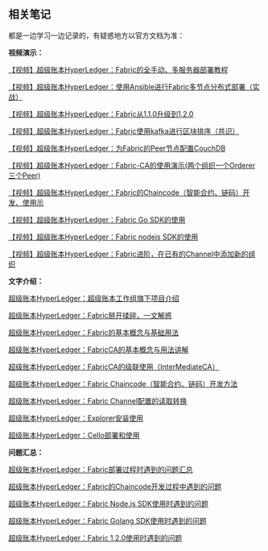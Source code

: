 ## 相关笔记

都是一边学习一边记录的，有疑惑地方以官方文档为准：

**视频演示：**

[【视频】超级账本HyperLedger：Fabric的全手动、多服务器部署教程](https://www.lijiaocn.com/%E9%A1%B9%E7%9B%AE/2018/04/26/hyperledger-fabric-deploy.html)

[【视频】超级账本HyperLedger：使用Ansible进行Fabric多节点分布式部署（实战）](https://www.lijiaocn.com/%E9%A1%B9%E7%9B%AE/2018/07/09/hyperledger-fabric-ansible-deploy.html)

[【视频】超级账本HyperLedger：Fabric从1.1.0升级到1.2.0](https://www.lijiaocn.com/%E9%A1%B9%E7%9B%AE/2018/07/19/hyperledger-fabric-1-2-0.html)

[【视频】超级账本HyperLedger：Fabric使用kafka进行区块排序（共识）](https://www.lijiaocn.com/%E9%A1%B9%E7%9B%AE/2018/07/28/hyperledger-fabric-orderer-kafka.html)

[【视频】超级账本HyperLedger：为Fabric的Peer节点配置CouchDB](https://www.lijiaocn.com/%E9%A1%B9%E7%9B%AE/2018/07/19/hyperledger-fabric-with-couchdb.html)

[【视频】超级账本HyperLedger：Fabric-CA的使用演示(两个组织一个Orderer三个Peer)](https://www.lijiaocn.com/%E9%A1%B9%E7%9B%AE/2018/05/04/fabric-ca-example.html)

[【视频】超级账本HyperLedger：Fabric的Chaincode（智能合约、链码）开发、使用示](https://www.lijiaocn.com/%E9%A1%B9%E7%9B%AE/2018/07/17/hyperledger-fabric-chaincodes-example.html)

[【视频】超级账本HyperLedger：Fabric Go SDK的使用](https://www.lijiaocn.com/%E7%BC%96%E7%A8%8B/2018/07/28/hyperledger-fabric-sdk-go.html)

[【视频】超级账本HyperLedger：Fabric nodejs SDK的使用](https://www.lijiaocn.com/%E7%BC%96%E7%A8%8B/2018/04/25/hyperledger-fabric-sdk-nodejs.html)

[【视频】超级账本HyperLedger：Fabric进阶，在已有的Channel中添加新的组织](https://www.lijiaocn.com/%E9%A1%B9%E7%9B%AE/2018/06/18/hyperledger-fabric-add-new-org.html)

**文字介绍：**

[超级账本HyperLedger：超级账本工作组旗下项目介绍](https://www.lijiaocn.com/%E9%A1%B9%E7%9B%AE/2018/05/08/hyperledger-projects-intro.html)

[超级账本HyperLedger：Fabric掰开揉碎，一文解惑](https://www.lijiaocn.com/%E9%A1%B9%E7%9B%AE/2018/06/25/hyperledger-fabric-main-point.html)

[超级账本HyperLedger：Fabric的基本概念与基础用法](https://www.lijiaocn.com/%E9%A1%B9%E7%9B%AE/2018/02/23/hyperledger-fabric-usage.html)

[超级账本HyperLedger：FabricCA的基本概念与用法讲解](https://www.lijiaocn.com/%E9%A1%B9%E7%9B%AE/2018/04/27/hyperledger-fabric-ca-usage.html)

[超级账本HyperLedger：FabricCA的级联使用（InterMediateCA）](https://www.lijiaocn.com/%E9%A1%B9%E7%9B%AE/2018/07/09/hyperledger-fabric-ca-cascade.html)

[超级账本HyperLedger：Fabric Chaincode（智能合约、链码）开发方法](https://www.lijiaocn.com/%E9%A1%B9%E7%9B%AE/2018/05/05/hyperledger-fabric-chaincode.html)

[超级账本HyperLedger：Fabric Channel配置的读取转换](https://www.lijiaocn.com/%E9%A1%B9%E7%9B%AE/2018/06/19/hyperledger-channel-config-operation.html)

[超级账本HyperLedger：Explorer安装使用](https://www.lijiaocn.com/%E9%A1%B9%E7%9B%AE/2018/04/26/hyperledger-explorer.html)

[超级账本HyperLedger：Cello部署和使用](https://www.lijiaocn.com/%E9%A1%B9%E7%9B%AE/2018/04/25/hyperledger-cello.html)

**问题汇总：**

[超级账本HyperLedger：Fabric部署过程时遇到的问题汇总](https://www.lijiaocn.com/%E9%97%AE%E9%A2%98/2018/04/25/hyperledger-fabric-problem.html)

[超级账本HyperLedger：Fabric的Chaincode开发过程中遇到的问题](https://www.lijiaocn.com/%E9%97%AE%E9%A2%98/2018/07/20/hyperledger-fabric-chaincode-problem.html)

[超级账本HyperLedger：Fabric Node.js SDK使用时遇到的问题](https://www.lijiaocn.com/%E9%97%AE%E9%A2%98/2018/07/15/hyperledger-fabric-nodejs-problem.html)

[超级账本HyperLedger：Fabric Golang SDK使用时遇到的问题](https://www.lijiaocn.com/%E9%97%AE%E9%A2%98/2018/07/15/hyperledger-fabric-golang-problem.html)

[超级账本HyperLedger：Fabric 1.2.0使用时遇到的问题](https://www.lijiaocn.com/%E9%97%AE%E9%A2%98/2018/07/25/hyperledger-fabric-1-2-0-problems.html)
